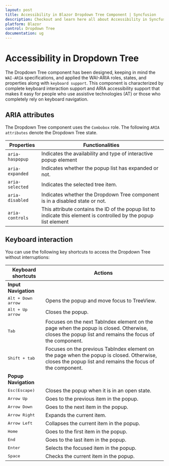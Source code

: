 ```yaml
---
layout: post
title: Accessibility in Blazor Dropdown Tree Component | Syncfusion
description: Checkout and learn here all about Accessibility in Syncfusion Blazor Dropdown Tree component and more.
platform: Blazor
control: Dropdown Tree
documentation: ug
---
```


# Accessibility in Dropdown Tree 

The Dropdown Tree component has been designed, keeping in mind the `WAI-ARIA` specifications, and applied the WAI-ARIA roles, states, and properties along with `keyboard support`. This component is characterized by complete keyboard interaction support and ARIA accessibility support that makes it easy for people who use assistive technologies (AT) or those who completely rely on keyboard navigation.

## ARIA attributes

The Dropdown Tree component uses the `Combobox` role. The following `ARIA attributes` denote the Dropdown Tree state.

| **Properties** | **Functionalities** |
| --- | --- |
| `aria-haspopup` | Indicates the availability and type of interactive popup element |
| `aria-expanded` | Indicates whether the popup list has expanded or not. |
| `aria-selected` | Indicates the selected tree item. |
| `aria-disabled` | Indicates whether the Dropdown Tree component is in a disabled state or not. |
| `aria-controls` | This attribute contains the ID of the popup list to indicate this element is controlled by the popup list element |

## Keyboard interaction

You can use the following key shortcuts to access the Dropdown Tree without interruptions:

| **Keyboard shortcuts** | **Actions** |
| --- | --- |
|**Input Navigation**|
| <kbd>Alt + Down arrow</kbd> | Opens the popup and move focus to TreeView. |
| <kbd>Alt + Up arrow</kbd> | Closes the popup. |
| <kbd>Tab</kbd> | Focuses on the next TabIndex element on the page when the popup is closed. Otherwise, closes the popup list and remains the focus of the component. |
| <kbd>Shift + tab </kbd> | Focuses on the previous TabIndex element on the page when the popup is closed. Otherwise, closes the popup list and remains the focus of the component. |
|**Popup Navigation**|
| <kbd>Esc(Escape)</kbd> | Closes the popup when it is in an open state. |
| <kbd>Arrow Up</kbd> | Goes to the previous item in the popup. |
| <kbd>Arrow Down</kbd> | Goes to the next item in the popup. |
| <kbd>Arrow Right</kbd> | Expands the current item. |
| <kbd>Arrow Left</kbd> | Collapses the current item in the popup. |
| <kbd>Home</kbd> | Goes to the first item in the popup. |
| <kbd>End</kbd> | Goes to the last item in the popup. |
| <kbd>Enter</kbd> | Selects the focused item in the popup. |
| <kbd>Space</kbd> | Checks the current item in the popup. |
